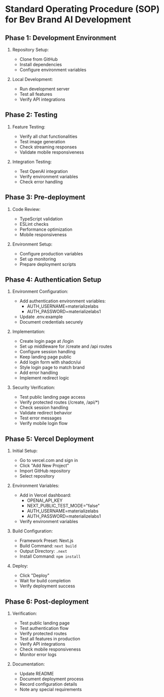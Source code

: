 # Standard Operating Procedure (SOP) for Bev Brand AI Development

## Phase 1: Development Environment
1. Repository Setup:
   - Clone from GitHub
   - Install dependencies
   - Configure environment variables

2. Local Development:
   - Run development server
   - Test all features
   - Verify API integrations

## Phase 2: Testing
1. Feature Testing:
   - Verify all chat functionalities
   - Test image generation
   - Check streaming responses
   - Validate mobile responsiveness

2. Integration Testing:
   - Test OpenAI integration
   - Verify environment variables
   - Check error handling

## Phase 3: Pre-deployment
1. Code Review:
   - TypeScript validation
   - ESLint checks
   - Performance optimization
   - Mobile responsiveness

2. Environment Setup:
   - Configure production variables
   - Set up monitoring
   - Prepare deployment scripts

## Phase 4: Authentication Setup
1. Environment Configuration:
   - Add authentication environment variables:
     * AUTH_USERNAME=materializelabs
     * AUTH_PASSWORD=materializelabs1
   - Update .env.example
   - Document credentials securely

2. Implementation:
   - Create login page at /login
   - Set up middleware for /create and /api routes
   - Configure session handling
   - Keep landing page public
   - Add login form with shadcn/ui
   - Style login page to match brand
   - Add error handling
   - Implement redirect logic

3. Security Verification:
   - Test public landing page access
   - Verify protected routes (/create, /api/*)
   - Check session handling
   - Validate redirect behavior
   - Test error messages
   - Verify mobile login flow

## Phase 5: Vercel Deployment
1. Initial Setup:
   - Go to vercel.com and sign in
   - Click "Add New Project"
   - Import GitHub repository
   - Select repository

2. Environment Variables:
   - Add in Vercel dashboard:
     * OPENAI_API_KEY
     * NEXT_PUBLIC_TEST_MODE="false"
     * AUTH_USERNAME=materializelabs
     * AUTH_PASSWORD=materializelabs1
   - Verify environment variables

3. Build Configuration:
   - Framework Preset: Next.js
   - Build Command: `next build`
   - Output Directory: `.next`
   - Install Command: `npm install`

4. Deploy:
   - Click "Deploy"
   - Wait for build completion
   - Verify deployment success

## Phase 6: Post-deployment
1. Verification:
   - Test public landing page
   - Test authentication flow
   - Verify protected routes
   - Test all features in production
   - Verify API integrations
   - Check mobile responsiveness
   - Monitor error logs

2. Documentation:
   - Update README
   - Document deployment process
   - Record configuration details
   - Note any special requirements
